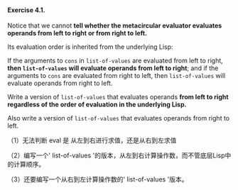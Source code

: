 #### **Exercise 4.1.** 

Notice that we cannot **tell whether the metacircular evaluator evaluates operands from left to right or from right to left.** 

Its evaluation order is inherited from the underlying Lisp: 

If the arguments to `cons` in `list-of-values` are evaluated from left to right, **then `list-of-values` will evaluate operands from left to right**; and if the arguments to `cons` are evaluated from right to left, then `list-of-values` will evaluate operands from right to left.

Write a version of `list-of-values` that evaluates operands **from left to right regardless of the order of evaluation in the underlying Lisp.** 

Also write a version of `list-of-values` that evaluates operands from right to left.

（1）无法判断 eval 是 从左到右进行求值，还是从右到左求值

（2）编写一个' list-of-values '的版本，从左到右计算操作数，而不管底层Lisp中的计算顺序。

（3）还要编写一个从右到左计算操作数的' list-of-values '版本。



